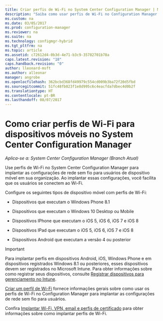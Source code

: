 ```yaml
---
title: Criar perfis de Wi-Fi no System Center Configuration Manager | Microsoft Docs
description: "Saiba como usar perfis de Wi-Fi no Configuration Manager para implantar as configurações de rede sem fio para usuários de dispositivo móvel em sua organização."
ms.custom: na
ms.date: 03/05/2017
ms.prod: configuration-manager
ms.reviewer: na
ms.suite: na
ms.technology: configmgr-hybrid
ms.tgt_pltfrm: na
ms.topic: article
ms.assetid: c72612d4-0b3d-4e71-b3c9-35782701b78a
caps.latest.revision: "18"
caps.handback.revision: "0"
author: lleonard-msft
ms.author: alleonar
manager: angrobe
ms.openlocfilehash: 362bcbd368fd49979c554cd009b3ba72f20d5fbd
ms.sourcegitcommit: 51fc48fb023f1e8d995c6c4eacfda7dbec4d0b2f
ms.translationtype: HT
ms.contentlocale: pt-BR
ms.lasthandoff: 08/07/2017
---
```

# <a name="how-to-create-wi-fi-profiles-for-mobile-devices-in-system-center-configuration-manager"></a>Como criar perfis de Wi-Fi para dispositivos móveis no System Center Configuration Manager

*Aplica-se a: System Center Configuration Manager (Branch Atual)*

Use perfis de Wi-Fi no System Center Configuration Manager para implantar as configurações de rede sem fio para usuários de dispositivo móvel em sua organização. Ao implantar essas configurações, você facilita que os usuários se conectem ao Wi-Fi.  

Configure os seguintes tipos de dispositivo móvel com perfis de Wi-Fi:  

-   Dispositivos que executam o Windows Phone 8.1  

-   Dispositivos que executam o Windows 10 Desktop ou Mobile  

-   Dispositivos IPhone que executam o iOS 5, iOS 6, iOS 7 e iOS 8  

-   Dispositivos IPad que executam o iOS 5, iOS 6, iOS 7 e iOS 8  

-   Dispositivos Android que executam a versão 4 ou posterior

> [!IMPORTANT]  
>  Para implantar perfis em dispositivos Android, iOS, Windows Phone e em dispositivos registrados Windows 8.1 ou posteriores, esses dispositivos devem ser registrados no Microsoft Intune. Para obter informações sobre como registrar seus dispositivos, consulte [Registrar dispositivos para gerenciamento no Intune](https://docs.microsoft.com/intune/deploy-use/enroll-devices-in-microsoft-intune).  

[Criar um perfil de Wi-Fi](../../protect/deploy-use/create-wifi-profiles.md#create-a-wi-fi-profile) fornece informações gerais sobre como usar os perfis de Wi-Fi no Configuration Manager para implantar as configurações de rede sem fio para usuários.

Confira [Implantar Wi-Fi, VPN, email e perfis de certificado](../../protect/deploy-use/deploy-wifi-vpn-email-cert-profiles.md) para obter informações sobre como implantar perfis de Wi-Fi.
